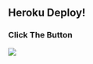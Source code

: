 ## Heroku Deploy!
<h3 align="left">Click The Button</h3>
<a href="https://heroku.com/deploy?template=https://github.com/darmazi/mazirobot/"><img src="https://www.herokucdn.com/deploy/button.svg"></a>
